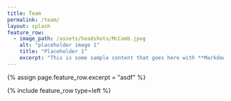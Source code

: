 ```yaml
---
title: Team
permalink: /team/
layout: splash
feature_row:
  - image_path: /assets/headshots/McComb.jpeg
    alt: "placeholder image 1"
    title: "Placeholder 1"
    excerpt: "This is some sample content that goes here with **Markdown** formatting."
---
```


{% assign page.feature_row.excerpt = "asdf" %}

{% include feature_row type=left %}

